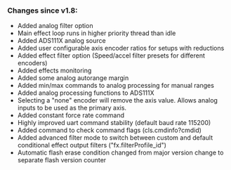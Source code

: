 ### Changes since v1.8: 

- Added analog filter option
- Main effect loop runs in higher priority thread than idle
- Added ADS111X analog source
- Added user configurable axis encoder ratios for setups with reductions
- Added effect filter option (Speed/accel filter presets for different encoders)
- Added effects monitoring
- Added some analog autorange margin
- Added min/max commands to analog processing for manual ranges
- Added analog processing functions to ADS111X
- Selecting a "none" encoder will remove the axis value. Allows analog inputs to be used as the primary axis.
- Added constant force rate command
- Highly improved uart command stability (default baud rate 115200)
- Added command to check command flags (cls.cmdinfo?cmdid)
- Added advanced filter mode to switch between custom and default conditional effect output filters ("fx.filterProfile_id")
- Automatic flash erase condition changed from major version change to separate flash version counter